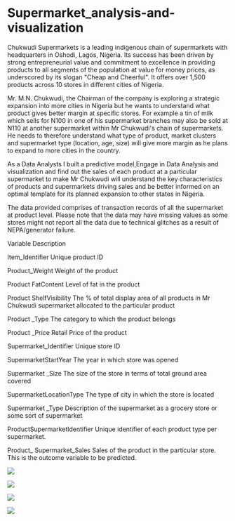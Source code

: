 # Supermarket_analysis-and-visualization


Chukwudi Supermarkets is a leading indigenous chain of supermarkets with headquarters in Oshodi, Lagos, Nigeria. Its success has been driven by strong entrepreneurial value and commitment to excellence in providing products to all segments of the population at value for money prices, as underscored by its slogan "Cheap and Cheerful". It offers over 1,500 products across 10 stores in different cities of Nigeria.

Mr. M.N. Chukwudi, the Chairman of the company is exploring a strategic expansion into more cities in Nigeria but he wants to understand what product gives better margin at specific stores. For example a tin of milk which sells for N100 in one of his supermarket branches may also be sold at N110 at another supermarket within Mr Chukwudi's chain of supermarkets. He needs to therefore understand what type of product, market clusters and supermarket type (location, age, size) will give more margin as he plans to expand to more cities in the country.

As a Data Analysts I built a predictive model,Engage in Data Analysis and visualization and find out the sales of each product at a particular supermarket to make Mr Chukwudi will understand the key characteristics of products and supermarkets driving sales and be better informed on an optimal template for its planned expansion to other states in Nigeria.

The data provided comprises of transaction records of all the supermarket at product level. Please note that the data may have missing values as some stores might not report all the data due to technical glitches as a result of NEPA/generator failure.

Variable Description

Item_Identifier Unique product ID

Product_Weight Weight of the product

Product FatContent Level of fat in the product

Product ShelfVisibility The % of total display area of all products in Mr Chukwudi supermarket allocated to the particular product

Product _Type The category to which the product belongs

Product _Price Retail Price of the product

Supermarket_Identifier Unique store ID

SupermarketStartYear The year in which store was opened

Supermarket _Size The size of the store in terms of total ground area covered

SupermarketLocationType The type of city in which the store is located

Supermarket _Type Description of the supermarket as a grocery store or some sort of supermarket

ProductSupermarketIdentifier Unique identifier of each product type per supermarket.

Product_ Supermarket_Sales Sales of the product in the particular store. This is the outcome variable to be predicted.

![](https://github.com/Gift-Ojeabulu/Supermarket_analysis-and-visualization/blob/main/Chukwu_screenshot.png)

![](https://github.com/Gift-Ojeabulu/Supermarket_analysis-and-visualization/blob/main/Chukwu_scatterplot.png)

![](https://github.com/Gift-Ojeabulu/Supermarket_analysis-and-visualization/blob/main/Chukwu_Boxplot.png)

![](https://github.com/Gift-Ojeabulu/Supermarket_analysis-and-visualization/blob/main/Chukwu_Ml_prediction.png)
